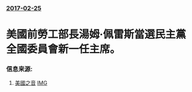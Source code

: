 ### [2017-02-25](/news/2017/02/25/index.md)

##### 
# 美國前勞工部長湯姆·佩雷斯當選民主黨全國委員會新一任主席。 




### 信息来源:

1. [美國之音](http://www.voachinese.com/a/dnc-chairman-20170225/3739953.html) [IMG](https://gdb.voanews.com/756EE85B-9058-43AC-B45F-FA0F97268883_w1200_r1_s.jpg)
